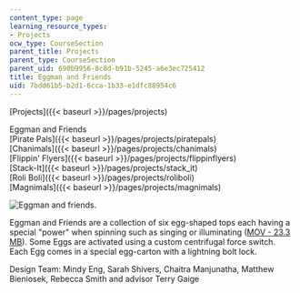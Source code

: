 ```yaml
---
content_type: page
learning_resource_types:
- Projects
ocw_type: CourseSection
parent_title: Projects
parent_type: CourseSection
parent_uid: 690b9956-8c8d-b91b-5245-a6e3ec725412
title: Eggman and Friends
uid: 7bdd61b5-b2d1-6cca-1b33-e1dfc88954c6
---
```


[Projects]({{< baseurl >}}/pages/projects)

Eggman and Friends  
[Pirate Pals]({{< baseurl >}}/pages/projects/piratepals)  
[Chanimals]({{< baseurl >}}/pages/projects/chanimals)  
[Flippin' Flyers]({{< baseurl >}}/pages/projects/flippinflyers)  
[Stack-It]({{< baseurl >}}/pages/projects/stack_it)  
[Roli Boli]({{< baseurl >}}/pages/projects/roliboli)  
[Magnimals]({{< baseurl >}}/pages/projects/magnimals)

![Eggman and friends.](/courses/mechanical-engineering/2-00b-toy-product-design-spring-2008/projects/eggman.jpg)

Eggman and Friends are a collection of six egg-shaped tops each having a special "power" when spinning such as singing or illuminating ([MOV - 23.3 MB](/ans7870/2/2.00b/s08/stella.mov)). Some Eggs are activated using a custom centrifugal force switch. Each Egg comes in a special egg-carton with a lightning bolt lock.

Design Team: Mindy Eng, Sarah Shivers, Chaitra Manjunatha, Matthew Bieniosek, Rebecca Smith and advisor Terry Gaige